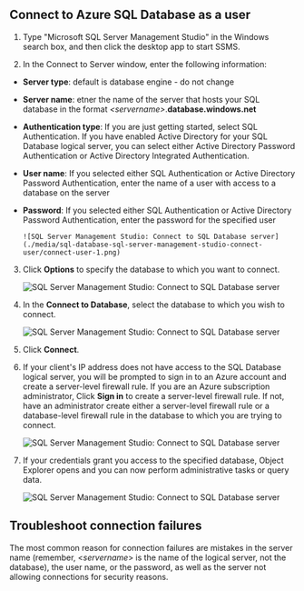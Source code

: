 ## Connect to Azure SQL Database as a user

1. Type "Microsoft SQL Server Management Studio" in the Windows search box, and then click the desktop app to start SSMS.

2. In the Connect to Server window, enter the following information:

 - **Server type**: default is database engine - do not change
 - **Server name**: etner the name of the server that hosts your SQL database in the format *&lt;servername>*.**database.windows.net**
 - **Authentication type**: If you are just getting started, select SQL Authentication. If you have enabled Active Directory for your SQL Database logical server, you can select either Active Directory Password Authentication or Active Directory Integrated Authentication.
 - **User name**: If you selected either SQL Authentication or Active Directory Password Authentication, enter the name of a user with access to a database on the server
 - **Password**: If you selected either SQL Authentication or Active Directory Password Authentication, enter the password for the specified user 
   
       ![SQL Server Management Studio: Connect to SQL Database server](./media/sql-database-sql-server-management-studio-connect-user/connect-user-1.png)

3. Click **Options** to specify the database to which you want to connect.

      ![SQL Server Management Studio: Connect to SQL Database server](./media/sql-database-sql-server-management-studio-connect-user/connect-user-2.png)
 
4. In the **Connect to Database**, select the database to which you wish to connect.

     ![SQL Server Management Studio: Connect to SQL Database server](./media/sql-database-sql-server-management-studio-connect-user/connect-user-3.png)

5. Click **Connect**.
 
6. If your client's IP address does not have access to the SQL Database logical server, you will be prompted to sign in to an Azure account and create a server-level firewall rule. If you are an Azure subscription administrator, Click **Sign in** to create a server-level firewall rule. If not, have an administrator create either a server-level firewall rule or a database-level firewall rule in the database to which you are trying to connect.
 
      ![SQL Server Management Studio: Connect to SQL Database server](./media/sql-database-sql-server-management-studio-connect-user/connect-user-4.png)
 
7. If your credentials grant you access to the specified database, Object Explorer opens and you can now perform administrative tasks or query data. 
  
      ![SQL Server Management Studio: Connect to SQL Database server](./media/sql-database-sql-server-management-studio-connect-user/connect-user-5.png)
      
 ## Troubleshoot connection failures

The most common reason for connection failures are mistakes in the server name (remember, <*servername*> is the name of the logical server, not the database), the user name, or the password, as well as the server not allowing connections for security reasons. 